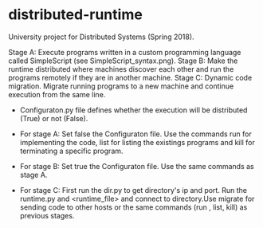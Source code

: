 # distributed-runtime
University project for Distributed Systems (Spring 2018). 

Stage A: Execute programs written in a custom programming language called SimpleScript (see SimpleScript_syntax.png). 
Stage B: Make the runtime distributed where machines discover each other and run the programs remotely if they are in another machine.
Stage C: Dynamic code migration. Migrate running programs to a new machine and continue execution from the same line.

- Configuraton.py file defines whether the execution will be distributed (True) or not (False).

- For stage A: Set false the Configuraton file.  Use the commands run for implementing the code, list for listing the existings programs and kill for terminating a specific program.

- For stage B: Set true the Configuraton file. Use the same commands as stage A. 

- For stage C: First run the dir.py to get directory's ip and port. Run the runtime.py and <join> <runtime_file> and connect to directory.Use migrate <id> <ip> <port> for sending code to other hosts or the same commands (run , list, kill) as previous stages.
